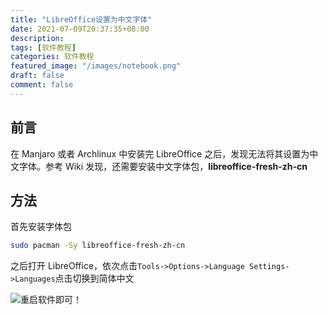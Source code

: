 ```yaml
---
title: "LibreOffice设置为中文字体"
date: 2021-07-09T20:37:35+08:00
description:
tags: [软件教程]
categories: 软件教程
featured_image: "/images/notebook.png"
draft: false
comment: false
---
```


## 前言

在 Manjaro 或者 Archlinux 中安装完 LibreOffice 之后，发现无法将其设置为中文字体。参考 Wiki 发现，还需要安装中文字体包，**libreoffice-fresh-zh-cn**

## 方法

首先安装字体包

```bash
sudo pacman -Sy libreoffice-fresh-zh-cn
```

之后打开 LibreOffice，依次点击`Tools->Options->Language Settings->Languages`点击切换到简体中文

![](https://img-blog.csdnimg.cn/20210709203451720.png?x-oss-process=image/watermark,type_ZmFuZ3poZW5naGVpdGk,shadow_10,text_aHR0cHM6Ly9ibG9nLmNzZG4ubmV0L3dlaXhpbl80NTc0ODczNA==,size_16,color_FFFFFF,t_70)重启软件即可！
